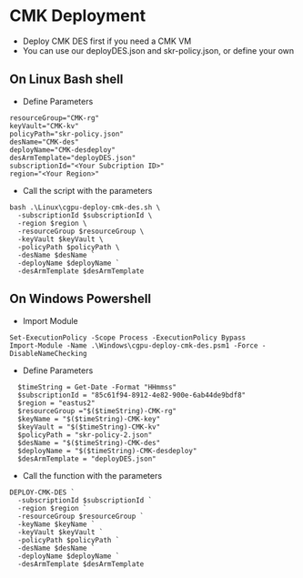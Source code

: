 # CMK Deployment

- Deploy CMK DES first if you need a CMK VM
- You can use our deployDES.json and skr-policy.json, or define your own

## On Linux Bash shell

- Define Parameters
```
resourceGroup="CMK-rg"
keyVault="CMK-kv"
policyPath="skr-policy.json"
desName="CMK-des"
deployName="CMK-desdeploy"
desArmTemplate="deployDES.json"
subscriptionId="<Your Subcription ID>"
region="<Your Region>"
```

- Call the script with the parameters
```
bash .\Linux\cgpu-deploy-cmk-des.sh \ 
  -subscriptionId $subscriptionId \
  -region $region \
  -resourceGroup $resourceGroup \
  -keyVault $keyVault \
  -policyPath $policyPath \
  -desName $desName `
  -deployName $deployName `
  -desArmTemplate $desArmTemplate
```

## On Windows Powershell

- Import Module
```
Set-ExecutionPolicy -Scope Process -ExecutionPolicy Bypass
Import-Module -Name .\Windows\cgpu-deploy-cmk-des.psm1 -Force -DisableNameChecking
```

- Define Parameters
```
  $timeString = Get-Date -Format "HHmmss"
  $subscriptionId = "85c61f94-8912-4e82-900e-6ab44de9bdf8"
  $region = "eastus2"
  $resourceGroup ="$($timeString)-CMK-rg"
  $keyName = "$($timeString)-CMK-key"
  $keyVault = "$($timeString)-CMK-kv"
  $policyPath = "skr-policy-2.json"
  $desName = "$($timeString)-CMK-des"
  $deployName = "$($timeString)-CMK-desdeploy"
  $desArmTemplate = "deployDES.json"
```

- Call the function with the parameters
```
DEPLOY-CMK-DES `
  -subscriptionId $subscriptionId `
  -region $region `
  -resourceGroup $resourceGroup `
  -keyName $keyName `
  -keyVault $keyVault `
  -policyPath $policyPath `
  -desName $desName `
  -deployName $deployName `
  -desArmTemplate $desArmTemplate
```
